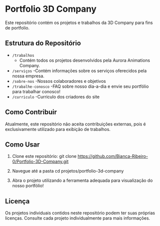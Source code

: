 # Portfolio 3D Company

Este repositório contém os projetos e trabalhos da 3D Company para fins de portfolio.

## Estrutura do Repositório

- `/trabalhos`
  - Contém todos os projetos desenvolvidos pela Aurora Animations Company.
- `/serviços`
  -Contém informações sobre os serviços oferecidos pela nossa empresa.
- `/sobre-nos`
 -Nossos colaboradores e objetivos
- `/trabalhe-conosco`
 -FAQ sobre nosso dia-a-dia e envie seu portfólio para trabalhar conosco!
- `/curriculo`
 -Curriculo dos criadores do site
 

## Como Contribuir

Atualmente, este repositório não aceita contribuições externas, pois é exclusivamente utilizado para exibição de trabalhos.

## Como Usar

1. Clone este repositório:
git clone https://github.com/Bianca-Ribeiro-0/Portfolio-3D-Company.git

2. Navegue até a pasta
cd projetos/portfolio-3d-company

3. Abra o projeto utilizando a ferramenta adequada para visualização do nosso portfólio!


## Licença

Os projetos individuais contidos neste repositório podem ter suas próprias licenças. Consulte cada projeto individualmente para mais informações.


